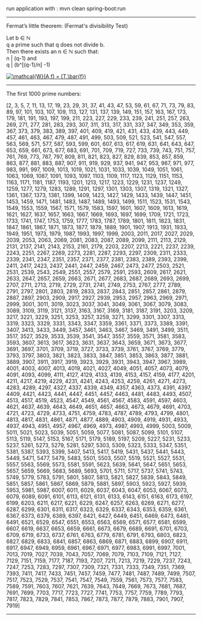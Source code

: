# 
run application with : mvn clean spring-boot:run

<hr>

Fermat’s little theorem: 
(Fermat's divisibility Test)

Let b &isin; &#8469; <br> 
q a prime such that q does not divide b. <br>
Then there exists an n &isin; &#8469; such that: <br>
n | (q-1) and <br>
q | (b^[(q-1)/n] -1)

<a href="https://www.codecogs.com/eqnedit.php?latex=\mathcal{W}(A,f)&space;=&space;(T,\bar{f})" target="_blank"><img src="https://latex.codecogs.com/gif.latex?\mathcal{W}(A,f)&space;=&space;(T,\bar{f})" title="\mathcal{W}(A,f) = (T,\bar{f})" /></a>


<hr>

The first 1000 prime numbers:

[2, 3, 5, 7, 11, 13, 17, 19, 23, 29, 31, 37, 41, 43, 47, 53, 59, 61, 67, 71, 73, 79, 83, 89, 97, 101, 103, 107, 109, 113, 127, 131, 137, 139, 149, 151, 157, 163, 167, 173, 179, 181, 191, 193, 197, 199, 211, 223, 227, 229, 233, 239, 241, 251, 257, 263, 269, 271, 277, 281, 283, 293, 307, 311, 313, 317, 331, 337, 347, 349, 353, 359, 367, 373, 379, 383, 389, 397, 401, 409, 419, 421, 431, 433, 439, 443, 449, 457, 461, 463, 467, 479, 487, 491, 499, 503, 509, 521, 523, 541, 547, 557, 563, 569, 571, 577, 587, 593, 599, 601, 607, 613, 617, 619, 631, 641, 643, 647, 653, 659, 661, 673, 677, 683, 691, 701, 709, 719, 727, 733, 739, 743, 751, 757, 761, 769, 773, 787, 797, 809, 811, 821, 823, 827, 829, 839, 853, 857, 859, 863, 877, 881, 883, 887, 907, 911, 919, 929, 937, 941, 947, 953, 967, 971, 977, 983, 991, 997, 1009, 1013, 1019, 1021, 1031, 1033, 1039, 1049, 1051, 1061, 1063, 1069, 1087, 1091, 1093, 1097, 1103, 1109, 1117, 1123, 1129, 1151, 1153, 1163, 1171, 1181, 1187, 1193, 1201, 1213, 1217, 1223, 1229, 1231, 1237, 1249, 1259, 1277, 1279, 1283, 1289, 1291, 1297, 1301, 1303, 1307, 1319, 1321, 1327, 1361, 1367, 1373, 1381, 1399, 1409, 1423, 1427, 1429, 1433, 1439, 1447, 1451, 1453, 1459, 1471, 1481, 1483, 1487, 1489, 1493, 1499, 1511, 1523, 1531, 1543, 1549, 1553, 1559, 1567, 1571, 1579, 1583, 1597, 1601, 1607, 1609, 1613, 1619, 1621, 1627, 1637, 1657, 1663, 1667, 1669, 1693, 1697, 1699, 1709, 1721, 1723, 1733, 1741, 1747, 1753, 1759, 1777, 1783, 1787, 1789, 1801, 1811, 1823, 1831, 1847, 1861, 1867, 1871, 1873, 1877, 1879, 1889, 1901, 1907, 1913, 1931, 1933, 1949, 1951, 1973, 1979, 1987, 1993, 1997, 1999, 2003, 2011, 2017, 2027, 2029, 2039, 2053, 2063, 2069, 2081, 2083, 2087, 2089, 2099, 2111, 2113, 2129, 2131, 2137, 2141, 2143, 2153, 2161, 2179, 2203, 2207, 2213, 2221, 2237, 2239, 2243, 2251, 2267, 2269, 2273, 2281, 2287, 2293, 2297, 2309, 2311, 2333, 2339, 2341, 2347, 2351, 2357, 2371, 2377, 2381, 2383, 2389, 2393, 2399, 2411, 2417, 2423, 2437, 2441, 2447, 2459, 2467, 2473, 2477, 2503, 2521, 2531, 2539, 2543, 2549, 2551, 2557, 2579, 2591, 2593, 2609, 2617, 2621, 2633, 2647, 2657, 2659, 2663, 2671, 2677, 2683, 2687, 2689, 2693, 2699, 2707, 2711, 2713, 2719, 2729, 2731, 2741, 2749, 2753, 2767, 2777, 2789, 2791, 2797, 2801, 2803, 2819, 2833, 2837, 2843, 2851, 2857, 2861, 2879, 2887, 2897, 2903, 2909, 2917, 2927, 2939, 2953, 2957, 2963, 2969, 2971, 2999, 3001, 3011, 3019, 3023, 3037, 3041, 3049, 3061, 3067, 3079, 3083, 3089, 3109, 3119, 3121, 3137, 3163, 3167, 3169, 3181, 3187, 3191, 3203, 3209, 3217, 3221, 3229, 3251, 3253, 3257, 3259, 3271, 3299, 3301, 3307, 3313, 3319, 3323, 3329, 3331, 3343, 3347, 3359, 3361, 3371, 3373, 3389, 3391, 3407, 3413, 3433, 3449, 3457, 3461, 3463, 3467, 3469, 3491, 3499, 3511, 3517, 3527, 3529, 3533, 3539, 3541, 3547, 3557, 3559, 3571, 3581, 3583, 3593, 3607, 3613, 3617, 3623, 3631, 3637, 3643, 3659, 3671, 3673, 3677, 3691, 3697, 3701, 3709, 3719, 3727, 3733, 3739, 3761, 3767, 3769, 3779, 3793, 3797, 3803, 3821, 3823, 3833, 3847, 3851, 3853, 3863, 3877, 3881, 3889, 3907, 3911, 3917, 3919, 3923, 3929, 3931, 3943, 3947, 3967, 3989, 4001, 4003, 4007, 4013, 4019, 4021, 4027, 4049, 4051, 4057, 4073, 4079, 4091, 4093, 4099, 4111, 4127, 4129, 4133, 4139, 4153, 4157, 4159, 4177, 4201, 4211, 4217, 4219, 4229, 4231, 4241, 4243, 4253, 4259, 4261, 4271, 4273, 4283, 4289, 4297, 4327, 4337, 4339, 4349, 4357, 4363, 4373, 4391, 4397, 4409, 4421, 4423, 4441, 4447, 4451, 4457, 4463, 4481, 4483, 4493, 4507, 4513, 4517, 4519, 4523, 4547, 4549, 4561, 4567, 4583, 4591, 4597, 4603, 4621, 4637, 4639, 4643, 4649, 4651, 4657, 4663, 4673, 4679, 4691, 4703, 4721, 4723, 4729, 4733, 4751, 4759, 4783, 4787, 4789, 4793, 4799, 4801, 4813, 4817, 4831, 4861, 4871, 4877, 4889, 4903, 4909, 4919, 4931, 4933, 4937, 4943, 4951, 4957, 4967, 4969, 4973, 4987, 4993, 4999, 5003, 5009, 5011, 5021, 5023, 5039, 5051, 5059, 5077, 5081, 5087, 5099, 5101, 5107, 5113, 5119, 5147, 5153, 5167, 5171, 5179, 5189, 5197, 5209, 5227, 5231, 5233, 5237, 5261, 5273, 5279, 5281, 5297, 5303, 5309, 5323, 5333, 5347, 5351, 5381, 5387, 5393, 5399, 5407, 5413, 5417, 5419, 5431, 5437, 5441, 5443, 5449, 5471, 5477, 5479, 5483, 5501, 5503, 5507, 5519, 5521, 5527, 5531, 5557, 5563, 5569, 5573, 5581, 5591, 5623, 5639, 5641, 5647, 5651, 5653, 5657, 5659, 5669, 5683, 5689, 5693, 5701, 5711, 5717, 5737, 5741, 5743, 5749, 5779, 5783, 5791, 5801, 5807, 5813, 5821, 5827, 5839, 5843, 5849, 5851, 5857, 5861, 5867, 5869, 5879, 5881, 5897, 5903, 5923, 5927, 5939, 5953, 5981, 5987, 6007, 6011, 6029, 6037, 6043, 6047, 6053, 6067, 6073, 6079, 6089, 6091, 6101, 6113, 6121, 6131, 6133, 6143, 6151, 6163, 6173, 6197, 6199, 6203, 6211, 6217, 6221, 6229, 6247, 6257, 6263, 6269, 6271, 6277, 6287, 6299, 6301, 6311, 6317, 6323, 6329, 6337, 6343, 6353, 6359, 6361, 6367, 6373, 6379, 6389, 6397, 6421, 6427, 6449, 6451, 6469, 6473, 6481, 6491, 6521, 6529, 6547, 6551, 6553, 6563, 6569, 6571, 6577, 6581, 6599, 6607, 6619, 6637, 6653, 6659, 6661, 6673, 6679, 6689, 6691, 6701, 6703, 6709, 6719, 6733, 6737, 6761, 6763, 6779, 6781, 6791, 6793, 6803, 6823, 6827, 6829, 6833, 6841, 6857, 6863, 6869, 6871, 6883, 6899, 6907, 6911, 6917, 6947, 6949, 6959, 6961, 6967, 6971, 6977, 6983, 6991, 6997, 7001, 7013, 7019, 7027, 7039, 7043, 7057, 7069, 7079, 7103, 7109, 7121, 7127, 7129, 7151, 7159, 7177, 7187, 7193, 7207, 7211, 7213, 7219, 7229, 7237, 7243, 7247, 7253, 7283, 7297, 7307, 7309, 7321, 7331, 7333, 7349, 7351, 7369, 7393, 7411, 7417, 7433, 7451, 7457, 7459, 7477, 7481, 7487, 7489, 7499, 7507, 7517, 7523, 7529, 7537, 7541, 7547, 7549, 7559, 7561, 7573, 7577, 7583, 7589, 7591, 7603, 7607, 7621, 7639, 7643, 7649, 7669, 7673, 7681, 7687, 7691, 7699, 7703, 7717, 7723, 7727, 7741, 7753, 7757, 7759, 7789, 7793, 7817, 7823, 7829, 7841, 7853, 7867, 7873, 7877, 7879, 7883, 7901, 7907, 7919]

<hr>




